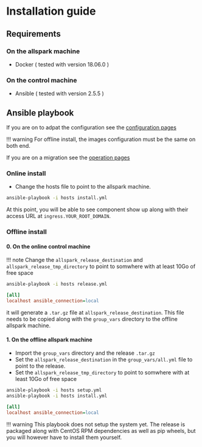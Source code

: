 # Installation guide

## Requirements

### On the allspark machine
- Docker ( tested with version 18.06.0 )

### On the control machine
- Ansible ( tested with version 2.5.5 )

## Ansible playbook

If you are on to adpat the configuration see the [configuration pages](/configuration.md)

!!! warning
    For offline install, the images configuration must be the same on both end.

If you are on a migration see the [operation pages](/operation.md)

### Online install

- Change the hosts file to point to the allspark machine.

```bash
ansible-playbook -i hosts install.yml
```

At this point, you will be able to see component show up along with their access URL
at `ingress.YOUR_ROOT_DOMAIN`.

### Offline install
#### 0. On the online control machine

!!! note
    Change the `allspark_release_destination` and `allspark_release_tmp_directory` to point to somwhere with at least 10Go of free space

```bash tab="Bash"
ansible-playbook -i hosts release.yml
```

```ini tab="hosts"
[all]
localhost ansible_connection=local
```

it will generate a `.tar.gz` file at `allspark_release_destination`.
This file needs to be copied along with the `group_vars`
directory to the offline allspark machine.

#### 1. On the offline allspark machine

- Import the `group_vars` directory and the release `.tar.gz`
- Set the `allspark_release_destination` in the `group_vars/all.yml` file to point to the release.
- Set the `allspark_release_tmp_directory` to point to somwhere with at least 10Go of free space

```bash tab="Bash"
ansible-playbook -i hosts setup.yml
ansible-playbook -i hosts install.yml
```

```ini tab="hosts"
[all]
localhost ansible_connection=local
```

!!! warning
    This playbook does not setup the system yet. The release is packaged along with
    CentOS RPM dependencies as well as pip wheels, but you will however have to install them yourself.
